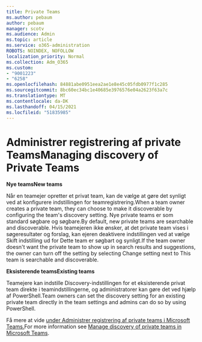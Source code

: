```yaml
---
title: Private Teams
ms.author: pebaum
author: pebaum
manager: scotv
ms.audience: Admin
ms.topic: article
ms.service: o365-administration
ROBOTS: NOINDEX, NOFOLLOW
localization_priority: Normal
ms.collection: Adm_O365
ms.custom:
- "9001223"
- "6258"
ms.openlocfilehash: 84881abe0951eea2ae1e8e45c05fdb0977f1c285
ms.sourcegitcommit: 8bc60ec34bc1e40685e3976576e04a2623f63a7c
ms.translationtype: MT
ms.contentlocale: da-DK
ms.lasthandoff: 04/15/2021
ms.locfileid: "51835985"
---
```

# <a name="managing-discovery-of-private-teams"></a><span data-ttu-id="0a190-102">Administrer registrering af private Teams</span><span class="sxs-lookup"><span data-stu-id="0a190-102">Managing discovery of Private Teams</span></span>

<span data-ttu-id="0a190-103">**Nye teams**</span><span class="sxs-lookup"><span data-stu-id="0a190-103">**New teams**</span></span>

<span data-ttu-id="0a190-104">Når en teamejer opretter et privat team, kan de vælge at gøre det synligt ved at konfigurere indstillingen for teamregistrering.</span><span class="sxs-lookup"><span data-stu-id="0a190-104">When a team owner creates a private team, they can choose to make it discoverable by configuring the team's discovery setting.</span></span> <span data-ttu-id="0a190-105">Nye private teams er som standard søgbare og søgbare.</span><span class="sxs-lookup"><span data-stu-id="0a190-105">By default, new private teams are searchable and discoverable.</span></span> <span data-ttu-id="0a190-106">Hvis teamejeren ikke ønsker, at det private team vises i søgeresultater og forslag, kan ejeren deaktivere indstillingen ved at vælge Skift indstilling ud for Dette team er søgbart og synligt.</span><span class="sxs-lookup"><span data-stu-id="0a190-106">If the team owner doesn't want the private team to show up in search results and suggestions, the owner can turn off the setting by selecting Change setting next to This team is searchable and discoverable.</span></span>  

<span data-ttu-id="0a190-107">**Eksisterende teams**</span><span class="sxs-lookup"><span data-stu-id="0a190-107">**Existing teams**</span></span>

<span data-ttu-id="0a190-108">Teamejere kan indstille Discovery-indstillingen for et eksisterende privat team direkte i teamindstillingerne, og administratorer kan gøre det ved hjælp af PowerShell.</span><span class="sxs-lookup"><span data-stu-id="0a190-108">Team owners can set the discovery setting for an existing private team directly in the team settings and admins can do so by using PowerShell.</span></span>  

<span data-ttu-id="0a190-109">Få mere at vide [under Administrer registrering af private teams i Microsoft Teams.](https://docs.microsoft.com/microsoftteams/manage-discovery-of-private-teams)</span><span class="sxs-lookup"><span data-stu-id="0a190-109">For more information see  [Manage discovery of private teams in Microsoft Teams](https://docs.microsoft.com/microsoftteams/manage-discovery-of-private-teams).</span></span>
